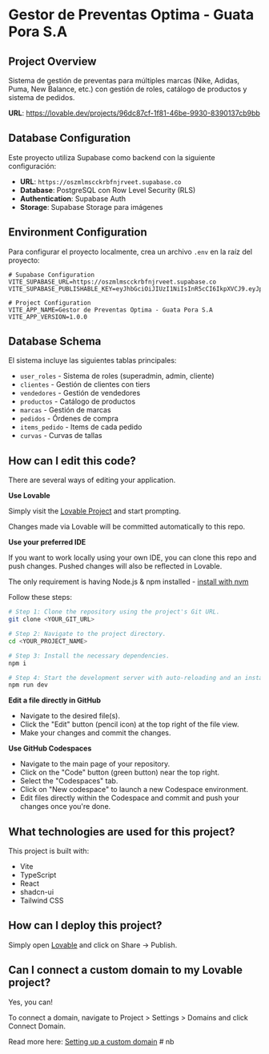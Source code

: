 # Gestor de Preventas Optima - Guata Pora S.A

## Project Overview

Sistema de gestión de preventas para múltiples marcas (Nike, Adidas, Puma, New Balance, etc.) con gestión de roles, catálogo de productos y sistema de pedidos.

**URL**: https://lovable.dev/projects/96dc87cf-1f81-46be-9930-8390137cb9bb

## Database Configuration

Este proyecto utiliza Supabase como backend con la siguiente configuración:

- **URL**: `https://oszmlmscckrbfnjrveet.supabase.co`
- **Database**: PostgreSQL con Row Level Security (RLS)
- **Authentication**: Supabase Auth
- **Storage**: Supabase Storage para imágenes

## Environment Configuration

Para configurar el proyecto localmente, crea un archivo `.env` en la raíz del proyecto:

```env
# Supabase Configuration
VITE_SUPABASE_URL=https://oszmlmscckrbfnjrveet.supabase.co
VITE_SUPABASE_PUBLISHABLE_KEY=eyJhbGciOiJIUzI1NiIsInR5cCI6IkpXVCJ9.eyJpc3MiOiJzdXBhYmFzZSIsInJlZiI6Im9zem1sbXNjY2tyYmZuanJ2ZWV0Iiwicm9sZSI6ImFub24iLCJpYXQiOjE3NjAyNjEzNjMsImV4cCI6MjA3NTgzNzM2M30.bs1pWdYQozaxLAeo2HhbTJSJQOPOVttTUDhBYb1Bo98

# Project Configuration
VITE_APP_NAME=Gestor de Preventas Optima - Guata Pora S.A
VITE_APP_VERSION=1.0.0
```

## Database Schema

El sistema incluye las siguientes tablas principales:

- `user_roles` - Sistema de roles (superadmin, admin, cliente)
- `clientes` - Gestión de clientes con tiers
- `vendedores` - Gestión de vendedores
- `productos` - Catálogo de productos
- `marcas` - Gestión de marcas
- `pedidos` - Órdenes de compra
- `items_pedido` - Items de cada pedido
- `curvas` - Curvas de tallas

## How can I edit this code?

There are several ways of editing your application.

**Use Lovable**

Simply visit the [Lovable Project](https://lovable.dev/projects/96dc87cf-1f81-46be-9930-8390137cb9bb) and start prompting.

Changes made via Lovable will be committed automatically to this repo.

**Use your preferred IDE**

If you want to work locally using your own IDE, you can clone this repo and push changes. Pushed changes will also be reflected in Lovable.

The only requirement is having Node.js & npm installed - [install with nvm](https://github.com/nvm-sh/nvm#installing-and-updating)

Follow these steps:

```sh
# Step 1: Clone the repository using the project's Git URL.
git clone <YOUR_GIT_URL>

# Step 2: Navigate to the project directory.
cd <YOUR_PROJECT_NAME>

# Step 3: Install the necessary dependencies.
npm i

# Step 4: Start the development server with auto-reloading and an instant preview.
npm run dev
```

**Edit a file directly in GitHub**

- Navigate to the desired file(s).
- Click the "Edit" button (pencil icon) at the top right of the file view.
- Make your changes and commit the changes.

**Use GitHub Codespaces**

- Navigate to the main page of your repository.
- Click on the "Code" button (green button) near the top right.
- Select the "Codespaces" tab.
- Click on "New codespace" to launch a new Codespace environment.
- Edit files directly within the Codespace and commit and push your changes once you're done.

## What technologies are used for this project?

This project is built with:

- Vite
- TypeScript
- React
- shadcn-ui
- Tailwind CSS

## How can I deploy this project?

Simply open [Lovable](https://lovable.dev/projects/96dc87cf-1f81-46be-9930-8390137cb9bb) and click on Share -> Publish.

## Can I connect a custom domain to my Lovable project?

Yes, you can!

To connect a domain, navigate to Project > Settings > Domains and click Connect Domain.

Read more here: [Setting up a custom domain](https://docs.lovable.dev/features/custom-domain#custom-domain)
#   n b  
 
